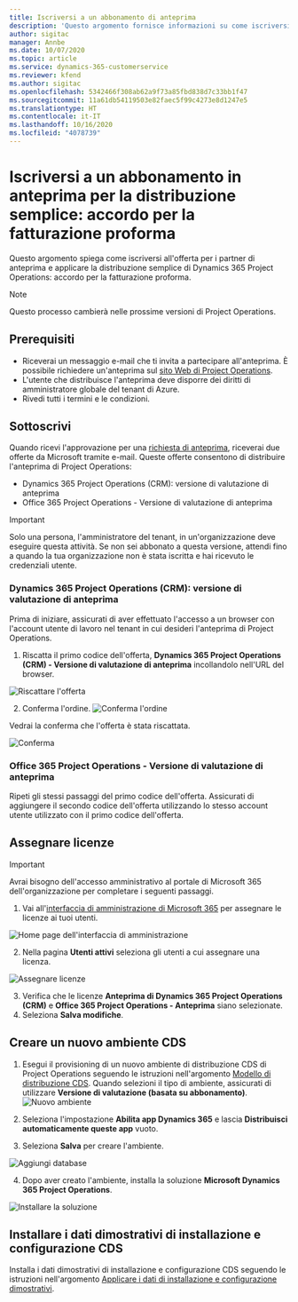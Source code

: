 ```yaml
---
title: Iscriversi a un abbonamento di anteprima
description: 'Questo argomento fornisce informazioni su come iscriversi alla distribuzione semplice di Project Operations: accordo per la fatturazione proforma.'
author: sigitac
manager: Annbe
ms.date: 10/07/2020
ms.topic: article
ms.service: dynamics-365-customerservice
ms.reviewer: kfend
ms.author: sigitac
ms.openlocfilehash: 5342466f308ab62a9f73a85fbd838d7c33bb1f47
ms.sourcegitcommit: 11a61db54119503e82faec5f99c4273e8d1247e5
ms.translationtype: HT
ms.contentlocale: it-IT
ms.lasthandoff: 10/16/2020
ms.locfileid: "4078739"
---
```

# <a name="sign-up-for-a-preview-subscription-for-lite-deployment--deal-to-proforma-invoicing"></a>Iscriversi a un abbonamento in anteprima per la distribuzione semplice: accordo per la fatturazione proforma

Questo argomento spiega come iscriversi all'offerta per i partner di anteprima e applicare la distribuzione semplice di Dynamics 365 Project Operations: accordo per la fatturazione proforma.

> [!NOTE]
> Questo processo cambierà nelle prossime versioni di Project Operations.

## <a name="prerequisites"></a>Prerequisiti

- Riceverai un messaggio e-mail che ti invita a partecipare all'anteprima. È possibile richiedere un'anteprima sul [sito Web di Project Operations](https://dynamics.microsoft.com/en-us/project-operations/overview/).
- L'utente che distribuisce l'anteprima deve disporre dei diritti di amministratore globale del tenant di Azure.
- Rivedi tutti i termini e le condizioni.

## <a name="subscribe"></a>Sottoscrivi

Quando ricevi l'approvazione per una [richiesta di anteprima](https://forms.office.com/FormsPro/Pages/ResponsePage.aspx?id=v4j5cvGGr0GRqy180BHbR56j8lZs0FdAvwT75_WNFyxUMkRDV1NYQU5TNjE2VjhKOVBUNVg2R0s1NC4u), riceverai due offerte da Microsoft tramite e-mail. Queste offerte consentono di distribuire l'anteprima di Project Operations:

- Dynamics 365 Project Operations (CRM): versione di valutazione di anteprima
- Office 365 Project Operations - Versione di valutazione di anteprima

> [!IMPORTANT]
> Solo una persona, l'amministratore del tenant, in un'organizzazione deve eseguire questa attività. Se non sei abbonato a questa versione, attendi fino a quando la tua organizzazione non è stata iscritta e hai ricevuto le credenziali utente.

### <a name="dynamics-365-project-operations-crm---preview-trial"></a>Dynamics 365 Project Operations (CRM): versione di valutazione di anteprima 

Prima di iniziare, assicurati di aver effettuato l'accesso a un browser con l'account utente di lavoro nel tenant in cui desideri l'anteprima di Project Operations.

1. Riscatta il primo codice dell'offerta, **Dynamics 365 Project Operations (CRM) - Versione di valutazione di anteprima** incollandolo nell'URL del browser.

![Riscattare l'offerta](./media/16RedeemFirstOfferNew.png)

2. Conferma l'ordine.
![Conferma l'ordine](./media/17ConfirmOrderNew.png)

Vedrai la conferma che l'offerta è stata riscattata.

![Conferma](./media/18OrderConfirmationNew.png)

### <a name="office-365-project-operations---preview-trial"></a>Office 365 Project Operations - Versione di valutazione di anteprima

Ripeti gli stessi passaggi del primo codice dell'offerta. Assicurati di aggiungere il secondo codice dell'offerta utilizzando lo stesso account utente utilizzato con il primo codice dell'offerta.

## <a name="assign-licenses"></a>Assegnare licenze

> [!IMPORTANT]
> Avrai bisogno dell'accesso amministrativo al portale di Microsoft 365 dell'organizzazione per completare i seguenti passaggi.


1. Vai all'[interfaccia di amministrazione di Microsoft 365](https://portal.office.com/) per assegnare le licenze ai tuoi utenti.

![Home page dell'interfaccia di amministrazione](./media/14AdminPortal.png)

2. Nella pagina **Utenti attivi** seleziona gli utenti a cui assegnare una licenza.

![Assegnare licenze](./media/15AssignLicenses.png)

3. Verifica che le licenze **Anteprima di Dynamics 365 Project Operations (CRM)** e **Office 365 Project Operations - Anteprima** siano selezionate. 
4. Seleziona **Salva modifiche**.

## <a name="create-a-new-cds-environment"></a>Creare un nuovo ambiente CDS

1. Esegui il provisioning di un nuovo ambiente di distribuzione CDS di Project Operations seguendo le istruzioni nell'argomento [Modello di distribuzione CDS](lite-deployment.md). Quando selezioni il tipo di ambiente, assicurati di utilizzare **Versione di valutazione (basata su abbonamento)**.
![Nuovo ambiente](./media/19CreateEnvironment.png)

2. Seleziona l'impostazione **Abilita app Dynamics 365** e lascia **Distribuisci automaticamente queste app** vuoto.  
3. Seleziona **Salva** per creare l'ambiente.

![Aggiungi database](./media/20CreateEnvironment1.png)

4. Dopo aver creato l'ambiente, installa la soluzione **Microsoft Dynamics 365 Project Operations**. 

![Installare la soluzione](./media/21InstallSolution.png)

## <a name="install-a-cds-configuration-and-setup-demo-data"></a>Installare i dati dimostrativi di installazione e configurazione CDS

Installa i dati dimostrativi di installazione e configurazione CDS seguendo le istruzioni nell'argomento [Applicare i dati di installazione e configurazione dimostrativi](lite-apply-demo-setup-config-data.md).
